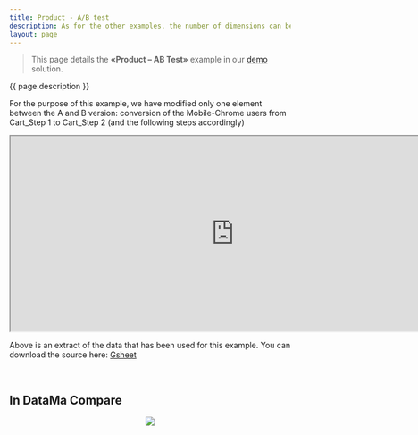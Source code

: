 ```yaml
---
title: Product - A/B test
description: As for the other examples, the number of dimensions can be extended to all the data available from your A/B Test.
layout: page
---
```


> This page details the **«Product – AB Test»**  example in our <a href="https://app.datama.io/" target="_blank">demo</a> solution.

{{ page.description }}

For the purpose of this example, we have modified only one element between the A and B version: conversion of the Mobile-Chrome users from Cart_Step 1 to Cart_Step 2 (and the following steps accordingly)

<iframe src="https://docs.google.com/spreadsheets/d/e/2PACX-1vTXYphkUS8WX6Wa4GZp5LBisnEOoqdLyp9darrXuIJPqmsnv_f8Tvhq_0sNX7L2uVfIaJjonTP2j8Fm/pubhtml?gid=1756377864&amp;single=true&amp;widget=true&amp;headers=false" width="800" height="350"></span></iframe>

Above is an extract of the data that has been used for this example. You can download the source here: [Gsheet](https://docs.google.com/spreadsheets/d/1bNEeqm5CfpPmYPr_t4ff1xcJkSBKoVvwJd4vKB0sDzs/edit#gid=1756377864)

<br>

## In DataMa Compare 

<center><img src="{{site.url}}/{{site.baseurl}}/core_app/new/interface/homepage/get_inspired/images/Example_ProductABtest.jpg "/></center>

